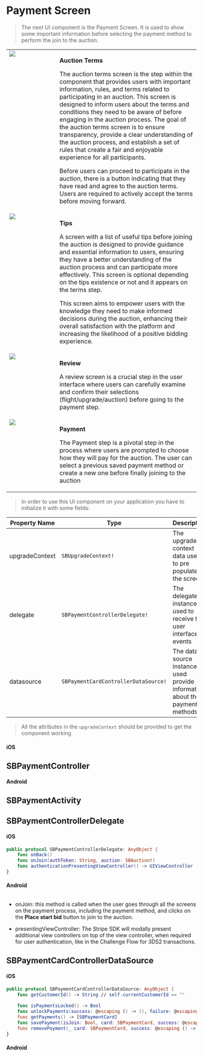 # Payment Screen

> The next UI component is the Payment Screen. It is used to show some important information before selecting the payment method to perform the join to the auction.

<table width="100%" style="border-collapse: collapse; border: none;">
    <tr valign="top">
        <td width="25%">
            <img src="ui/images/payment-1.png"/>
        </td>
        <td width="70%">
            <p><b>Auction Terms</b></p>
            <p>The auction terms screen is the step within the component that provides users with important information, rules, and terms related to participating in an auction. This screen is designed to inform users about the terms and conditions they need to be aware of before engaging in the auction process. The goal of the auction terms screen is to ensure transparency, provide a clear understanding of the auction process, and establish a set of rules that create a fair and enjoyable experience for all participants.</p>
            <p>Before users can proceed to participate in the auction, there is a button indicating that they have read and agree to the auction terms. Users are required to actively accept the terms before moving forward.</p>
        </td>
    </tr>
    <tr valign="top">
        <td width="25%">
            <img src="ui/images/payment-2.png"/>
        </td>
        <td width="70%">
            <p><b>Tips</b></p>
            <p>A screen with a list of useful tips before joining the auction is designed to provide guidance and essential information to users, ensuring they have a better understanding of the auction process and can participate more effectively. This screen is optional depending on the tips existence or not and it appears on the terms step.</p>
            <p>This screen aims to empower users with the knowledge they need to make informed decisions during the auction, enhancing their overall satisfaction with the platform and increasing the likelihood of a positive bidding experience.</p>
        </td>
    </tr>
    <tr valign="top">
        <td width="25%">
            <img src="ui/images/payment-3.png"/>
        </td>
        <td width="70%">
            <p><b>Review</b></p>
            <p>A review screen is a crucial step in the user interface where users can carefully examine and confirm their selections (flight/upgrade/auction) before going to the payment step.</p>
        </td>
    </tr>
    <tr valign="top">
        <td width="25%">
            <img src="ui/images/payment-4.png"/>
        </td>
        <td width="70%">
            <p><b>Payment</b></p>
            <p>The Payment step is a pivotal step in the process where users are prompted to choose how they will pay for the auction. The user can select a previous saved payment method or create a new one before finally joining to the auction</p>
        </td>
    </tr>
</table>

> In order to use this UI component on your application you have to initialize it with some fields:

| **Property Name** | **Type**                             | **Description**                                                             |
|-------------------|--------------------------------------|-----------------------------------------------------------------------------|
| upgradeContext    | `SBUpgradeContext!`                  | The upgrade context data used to pre populate the screen                    |
| delegate          | `SBPaymentControllerDelegate!`       | The delegate instance used to receive the user interface events             |
| datasource        | `SBPaymentCardControllerDataSource!` | The data source instance used provide information about the payment methods |

> All the attributes in the ```upgradeContext``` should be provided to get the component working

<!-- tabs:start -->

#### **iOS**

## SBPaymentController

#### **Android**

## SBPaymentActivity

<!-- tabs:end -->

## SBPaymentControllerDelegate

<!-- tabs:start -->

#### **iOS**

```swift
public protocol SBPaymentControllerDelegate: AnyObject {
    func onBack()
    func onJoin(authToken: String, auction: SBAuction!)
    func authenticationPresentingViewController() -> UIViewController
}
```

#### **Android**

```kotlin
```

<!-- tabs:end -->

* onJoin: this method is called when the user goes through all the screens on the payment process, including the payment method, and clicks on the **Place start bid** button to join to the auction.

* presentingViewController: The Stripe SDK will modally present additional view controllers on top of the view controller, when required for user authentication, like in the Challenge Flow for 3DS2 transactions.

## SBPaymentCardControllerDataSource

<!-- tabs:start -->

#### **iOS**

```swift
public protocol SBPaymentCardControllerDataSource: AnyObject {
    func getCustomerId() -> String // self.currentCustomerId == ""
    
    func isPaymentsLocked() -> Bool
    func unlockPayments(success: @escaping () -> (), failure: @escaping (_ error: String) -> (), cancel: (() -> ())!, exceededAttempts: (() -> ())!)
    func getPayments() -> [SBPaymentCard]
    func savePayment(isJoin: Bool, card: SBPaymentCard, success: @escaping () -> (), failure: @escaping (_ error: String) -> (), cancel: (() -> ())!, exceededAttempts: (() -> ())!)
    func removePayment(_ card: SBPaymentCard, success: @escaping () -> (), failure: @escaping (_ error: String) -> ())
}
```

#### **Android**

```kotlin
```

<!-- tabs:end -->